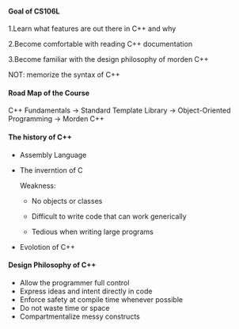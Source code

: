 #### Goal of CS106L

1.Learn what features are out there in C++ and why

2.Become comfortable with reading C++ documentation

3.Become familiar with the design philosophy of morden C++

NOT: memorize the syntax of C++



#### Road Map of the Course

C++ Fundamentals -> Standard Template Library -> Object-Oriented Programming -> Morden C++



#### The history of C++

- Assembly Language

- The inverntion of C

  Weakness: 

  * No objects or classes

  * Difficult to write code that can work generically

  * Tedious when writing large programs

- Evolotion of C++



#### Design Philosophy of C++

* Allow the programmer full control
* Express ideas and  intent directly in code
* Enforce safety at compile time whenever possible
* Do not waste time or space
* Compartmentalize messy constructs
